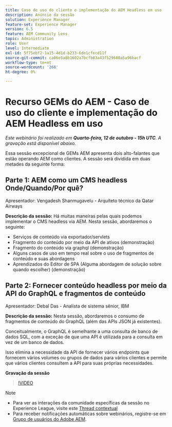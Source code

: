 ```yaml
---
title: Caso de uso do cliente e implementação do AEM Headless em uso
description: Anúncio da sessão
solution: Experience Manager
feature-set: Experience Manager
version: 6.5
feature: AEM Community Lens
topic: Administration
role: User
level: Intermediate
exl-id: 5f75ebf2-1a15-4d1d-b233-6de1cfecd11f
source-git-commit: ca06e5a8b1602a7bcfb83a43f529680a5a96bacf
workflow-type: tm+mt
source-wordcount: '268'
ht-degree: 0%

---
```


# Recurso GEMs do AEM - Caso de uso do cliente e implementação do AEM Headless em uso

*Este webinário foi realizado em **Quarta-feira, 12 de outubro - 15h UTC**. A gravação está disponível abaixo.*

Essa sessão excepcional de GEMs AEM apresenta dois alto-falantes que estão operando AEM como clientes. A sessão será dividida em duas metades da seguinte forma:

## Parte 1: AEM como um CMS headless Onde/Quando/Por quê?

Apresentador: Vengadesh Shanmugavelu - Arquiteto técnico da Qatar Airways

**Descrição da sessão:**
Há muitas maneiras pelas quais podemos implementar o CMS headless via AEM.
Nesta sessão, abordaremos o seguinte:

* Serviços de conteúdo via exportador/servlets
* Fragmento do conteúdo por meio da API de ativos (demonstração)
* Fragmento do conteúdo via graphql (demonstração)
* Alguns casos de uso em tempo real sobre o uso de fragmentos de conteúdo e suas abordagens
* Aprendizados do Editor de SPA (Alguma abordagem de solução sobre quando escolher) (demonstração)

## Parte 2: Fornecer conteúdo headless por meio da API do GraphQL e fragmentos de conteúdo

Apresentador: Debal Das - Analista de sistema sênior, IBM

**Descrição da sessão:**
Nesta sessão, abordaremos o consumo de fragmentos de conteúdo do GraphQL (além das APIs JSON já existentes).

Conceitualmente, o GraphQL é semelhante a uma consulta de banco de dados SQL, com a exceção de que uma API é utilizada para a consulta em vez de um banco de dados.

Isso elimina a necessidade da API de fornecer vários endpoints que fornecem vários volumes ou grupos de dados para vários clientes e permite que vários clientes consultem a API para suas próprias necessidades.

**Gravação da sessão**

>[!VIDEO](https://video.tv.adobe.com/v/3410160)

>[!NOTE]
>
>* Para ver as interações da comunidade específicas da sessão no Experience League, visite este [Thread contextual](https://adobe.ly/3r6P4nr)
>* Para receber notificações automáticas sobre webinários, registre-se em [Grupo de usuários do Adobe AEM](https://aem-augs.adobe.com/).

